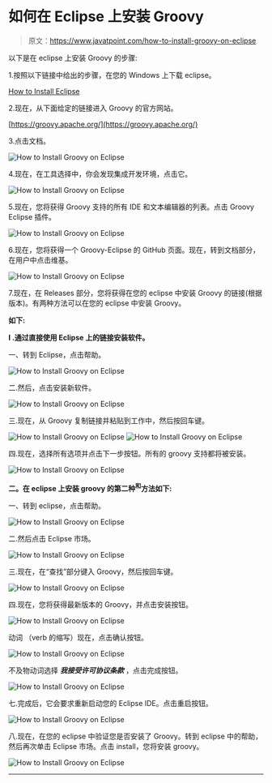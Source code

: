 # 如何在 Eclipse 上安装 Groovy

> 原文：<https://www.javatpoint.com/how-to-install-groovy-on-eclipse>

以下是在 eclipse 上安装 Groovy 的步骤:

1.按照以下链接中给出的步骤，在您的 Windows 上下载 eclipse。

[How to Install Eclipse](https://www.javatpoint.com/javafx-how-to-install-eclipse)

2.现在，从下面给定的链接进入 Groovy 的官方网站。

[https://groovy.apache.org/](https://groovy.apache.org/)

3.点击文档。

![How to Install Groovy on Eclipse](img/dfc5089dea876e9a21cd0ce82890e5cd.png)

4.现在，在工具选择中，你会发现集成开发环境，点击它。

![How to Install Groovy on Eclipse](img/5c47ecae172686f008dcd37b893e7a39.png)

5.现在，您将获得 Groovy 支持的所有 IDE 和文本编辑器的列表。点击 Groovy Eclipse 插件。

![How to Install Groovy on Eclipse](img/1964a4c5357531d38c322038dabb4d72.png)

6.现在，您将获得一个 Groovy-Eclipse 的 GitHub 页面。现在，转到文档部分，在用户中点击维基。

![How to Install Groovy on Eclipse](img/28f26c8ee8442d298e23659af0d53e9d.png)

7.现在，在 Releases 部分，您将获得在您的 eclipse 中安装 Groovy 的链接(根据版本)。有两种方法可以在您的 eclipse 中安装 Groovy。

**如下:**

**I .通过直接使用 Eclipse 上的链接安装软件。**

一、转到 Eclipse，点击帮助。

![How to Install Groovy on Eclipse](img/7dad975c0856112ec92bf70377e676c7.png)

二.然后，点击安装新软件。

![How to Install Groovy on Eclipse](img/ea93b69f5b3d0c9fa91aee2058d0be08.png)

三.现在，从 Groovy 复制链接并粘贴到工作中，然后按回车键。

![How to Install Groovy on Eclipse](img/0c94325c29d7620844ac08b2e07c31f3.png)
![How to Install Groovy on Eclipse](img/72f335615adb49415c81911bffafdf45.png)

四.现在，选择所有选项并点击下一步按钮。所有的 groovy 支持都将被安装。

![How to Install Groovy on Eclipse](img/25b232f89d3664bec7ae7ab137a7b483.png)

**二。在 eclipse 上安装 groovy 的第二种<sup>和</sup>方法如下:**

一、转到 eclipse，点击帮助。

![How to Install Groovy on Eclipse](img/745a7a355863a21d5727dfaf1893cdc0.png)

二.然后点击 Eclipse 市场。

![How to Install Groovy on Eclipse](img/eb79f7a8c6b4163552d98bd98f0c1529.png)

三.现在，在“查找”部分键入 Groovy，然后按回车键。

![How to Install Groovy on Eclipse](img/085cbd48605b41256a2ef639fac67de4.png)

四.现在，您将获得最新版本的 Groovy，并点击安装按钮。

![How to Install Groovy on Eclipse](img/637507a7402c474c686e8eb9024ee45c.png)

动词 （verb 的缩写）现在，点击确认按钮。

![How to Install Groovy on Eclipse](img/210c0cb7f6084ba6a030078d19d82b60.png)

不及物动词选择 ***我接受许可协议条款*** ，点击完成按钮。

![How to Install Groovy on Eclipse](img/52542350333713bbdc96ceed11df0662.png)

七.完成后，它会要求重新启动您的 Eclipse IDE。点击重启按钮。

![How to Install Groovy on Eclipse](img/f5ad8b73e6da003f4140ab201db18d6f.png)

八.现在，在您的 eclipse 中验证您是否安装了 Groovy。转到 eclipse 中的帮助，然后再次单击 Eclipse 市场。点击 install，您将安装 groovy。

![How to Install Groovy on Eclipse](img/116be1991b9892c91c3531f21503cef4.png)

* * *